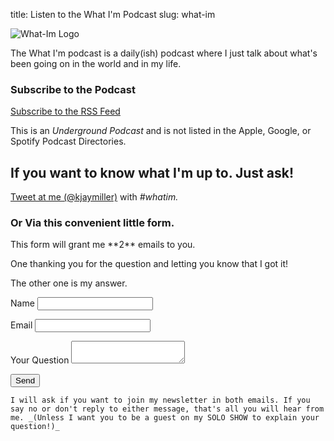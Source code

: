 title: Listen to the What I'm Podcast
slug: what-im

<div class="row mb-3">
<img alt="What-Im Logo" src="https://s3-us-west-2.amazonaws.com/kjaymiller/images/whatimpodcast.JPG">
<p class="col-md-5">
The What I'm podcast is a daily(ish) podcast where I just talk about what's been going on in the world and in my life.
</p>
</div>

### Subscribe to the Podcast
[<i class='uil uil-rss'></i>Subscribe to the RSS Feed](https://feeds.transistor.fm/what-i-m-podcast-with-jay-miller)

This is an *Underground Podcast* and is not listed in the Apple, Google, or Spotify Podcast Directories.      

## If you want to know what I'm up to. Just ask! 

[Tweet at me (@kjaymiller)](https://twitter.com/home?status=Hey%20%40kjaymiller!%20%3CYOUR%20QUESTION%20HERE%3E%20%23whatim) with *#whatim.*

<div class="jumbotron">
<h3> Or Via this convenient little form. </h3>
<p>
This form will grant me **2** emails to you. 
</p>
<p>
One thanking you for the question and letting you know that I got it!
</p>
<p>
The other one is my answer. 
</p>
	<form name="contact" netlify>
	  <p>
	      <label>Name <input type="text" name="name" /></label>
		</p>
		  <p>
		      <label>Email <input type="email" name="email" /></label>
			</p>
		<p>
			<label>Your Question</lave>
	<textarea name="question"></textarea>
	</p>
			  <p>
			      <button type="submit">Send</button>
				</p>
				</form>

	I will ask if you want to join my newsletter in both emails. If you say no or don't reply to either message, that's all you will hear from me. _(Unless I want you to be a guest on my SOLO SHOW to explain your question!)_

</div>
